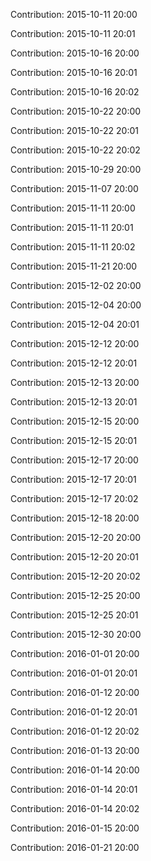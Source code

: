 Contribution: 2015-10-11 20:00

Contribution: 2015-10-11 20:01

Contribution: 2015-10-16 20:00

Contribution: 2015-10-16 20:01

Contribution: 2015-10-16 20:02

Contribution: 2015-10-22 20:00

Contribution: 2015-10-22 20:01

Contribution: 2015-10-22 20:02

Contribution: 2015-10-29 20:00

Contribution: 2015-11-07 20:00

Contribution: 2015-11-11 20:00

Contribution: 2015-11-11 20:01

Contribution: 2015-11-11 20:02

Contribution: 2015-11-21 20:00

Contribution: 2015-12-02 20:00

Contribution: 2015-12-04 20:00

Contribution: 2015-12-04 20:01

Contribution: 2015-12-12 20:00

Contribution: 2015-12-12 20:01

Contribution: 2015-12-13 20:00

Contribution: 2015-12-13 20:01

Contribution: 2015-12-15 20:00

Contribution: 2015-12-15 20:01

Contribution: 2015-12-17 20:00

Contribution: 2015-12-17 20:01

Contribution: 2015-12-17 20:02

Contribution: 2015-12-18 20:00

Contribution: 2015-12-20 20:00

Contribution: 2015-12-20 20:01

Contribution: 2015-12-20 20:02

Contribution: 2015-12-25 20:00

Contribution: 2015-12-25 20:01

Contribution: 2015-12-30 20:00

Contribution: 2016-01-01 20:00

Contribution: 2016-01-01 20:01

Contribution: 2016-01-12 20:00

Contribution: 2016-01-12 20:01

Contribution: 2016-01-12 20:02

Contribution: 2016-01-13 20:00

Contribution: 2016-01-14 20:00

Contribution: 2016-01-14 20:01

Contribution: 2016-01-14 20:02

Contribution: 2016-01-15 20:00

Contribution: 2016-01-21 20:00

